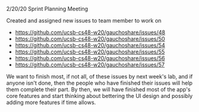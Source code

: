 2/20/20 Sprint Planning Meeting

Created and assigned new issues to team member to work on
- https://github.com/ucsb-cs48-w20/gauchoshare/issues/48
- https://github.com/ucsb-cs48-w20/gauchoshare/issues/50
- https://github.com/ucsb-cs48-w20/gauchoshare/issues/54
- https://github.com/ucsb-cs48-w20/gauchoshare/issues/55
- https://github.com/ucsb-cs48-w20/gauchoshare/issues/56
- https://github.com/ucsb-cs48-w20/gauchoshare/issues/57

We want to finish most, if not all, of these issues by next week's lab, and if anyone isn't done, then the people who have finished their issues will help them complete their part. By then, we will have finished most of the app's core features and start thinking about bettering the UI design and possibly adding more features if time allows.